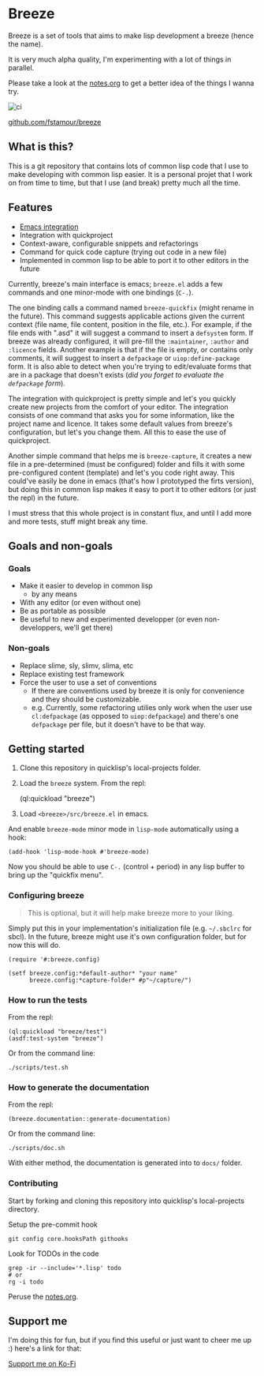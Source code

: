 # <a name="readme">Breeze</a>

Breeze is a set of tools that aims to make lisp development a breeze
(hence the name).

It is very much alpha quality, I'm experimenting with a lot of things
in parallel.

Please take a look at the
[notes.org](https://github.com/fstamour/breeze/blob/master/notes.org)
to get a better idea of the things I wanna try.

![ci](https://github.com/fstamour/breeze/actions/workflows/ci.yml/badge.svg)

[github.com/fstamour/breeze](https://github.com/fstamour/breeze)

## What is this?

This is a git repository that contains lots of common lisp code that I
use to make developing with common lisp easier. It is a personal
projet that I work on from time to time, but that I use (and break)
pretty much all the time.

## Features

* [Emacs integration](#emacs)
* Integration with quickproject
* Context-aware, configurable snippets and refactorings
* Command for quick code capture (trying out code in a new file)
* Implemented in common lisp to be able to port it to other editors in
  the future

Currently, breeze's main interface is emacs; `breeze.el` adds a few
commands and one minor-mode with one bindings (`C-.`).

The one binding calls a command named `breeze-quickfix` (might rename
in the future). This command suggests applicable actions given the
current context (file name, file content, position in the file,
etc.). For example, if the file ends with ".asd" it will suggest a
command to insert a `defsystem` form. If breeze was already
configured, it will pre-fill the `:maintainer`, `:author` and
`:licence` fields. Another example is that if the file is empty, or
contains only comments, it will suggest to insert a `defpackage` or
`uiop:define-package` form. It is also able to detect when you're
trying to edit/evaluate forms that are in a package that doesn't
exists (_did you forget to evaluate the `defpackage` form_).

The integration with quickproject is pretty simple and let's you
quickly create new projects from the comfort of your editor. The
integration consists of one command that asks you for some
information, like the project name and licence. It takes some default
values from breeze's configuration, but let's you change them. All
this to ease the use of quickproject.

Another simple command that helps me is `breeze-capture`, it creates a
new file in a pre-determined (must be configured) folder and fills it
with some pre-configured content (template) and let's you code right
away. This could've easily be done in emacs (that's how I prototyped
the firts version), but doing this in common lisp makes it easy to
port it to other editors (or just the repl) in the future.

I must stress that this whole project is in constant flux, and until I
add more and more tests, stuff might break any time.

## Goals and non-goals

### Goals

- Make it easier to develop in common lisp
  - by any means
- With any editor (or even without one)
- Be as portable as possible
- Be useful to new and experimented developper (or even
  non-developpers, we'll get there)

### Non-goals

- Replace slime, sly, slimv, slima, etc
- Replace existing test framework
- Force the user to use a set of conventions
  - If there are conventions used by breeze it is only for convenience
    and they should be customizable.
  - e.g. Currently, some refactoring utilies only work when the user
    use `cl:defpackage` (as opposed to `uiop:defpackage`) and there's
    one `defpackage` per file, but it doesn't have to be that way.

## Getting started

1. Clone this repository in quicklisp's local-projects folder.

2. Load the `breeze` system. From the repl:

    (ql:quickload "breeze")

3. Load `<breeze>/src/breeze.el` in emacs.

And enable `breeze-mode` minor mode in `lisp-mode` automatically using
a hook:

    (add-hook 'lisp-mode-hook #'breeze-mode)

Now you should be able to use `C-.` (control + period) in any lisp
buffer to bring up the "quickfix menu".

### Configuring breeze

> This is optional, but it will help make breeze more to your liking.

Simply put this in your implementation's initialization file
(e.g. `~/.sbclrc` for sbcl). In the future, breeze might use it's own
configuration folder, but for now this will do.


    (require '#:breeze.config)

    (setf breeze.config:*default-author* "your name"
          breeze.config:*capture-folder* #p"~/capture/")

### How to run the tests

From the repl:

    (ql:quickload "breeze/test")
    (asdf:test-system "breeze")


Or from the command line:

    ./scripts/test.sh

### How to generate the documentation

From the repl:

    (breeze.documentation::generate-documentation)

Or from the command line:

    ./scripts/doc.sh

With either method, the documentation is generated into to `docs/`
folder.

### Contributing

Start by forking and cloning this repository into quicklisp's
local-projects directory.

Setup the pre-commit hook

    git config core.hooksPath githooks

Look for TODOs in the code

    grep -ir --include='*.lisp' todo
    # or
    rg -i todo

Peruse the [notes.org](notes.org).

## Support me

I'm doing this for fun, but if you find this useful or just want to
cheer me up :) here's a link for that:

<a href="https://ko-fi.com/F2F21YR7I">Support me on Ko-Fi</a>
